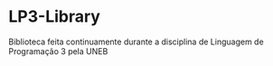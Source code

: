 # LP3-Library
Biblioteca feita continuamente durante a disciplina de Linguagem de Programação 3 pela UNEB 
